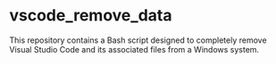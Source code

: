 # vscode_remove_data
This repository contains a Bash script designed to completely remove Visual Studio Code and its associated files from a Windows system.
